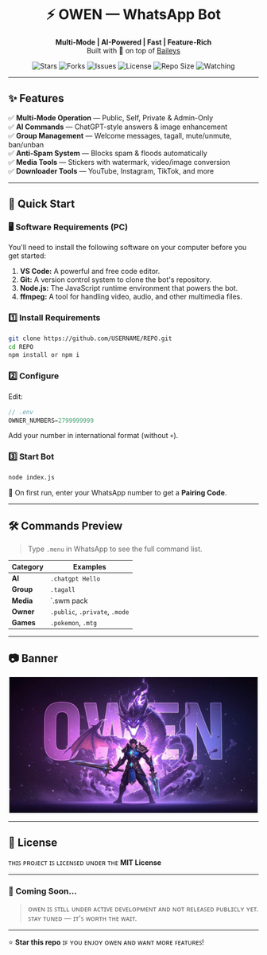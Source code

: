 <div align="center">
  
# ⚡ OWEN — WhatsApp Bot  

**Multi-Mode | AI-Powered | Fast | Feature-Rich**  
Built with 💚 on top of [Baileys](https://github.com/WhiskeySockets/Baileys)  

![Stars](https://img.shields.io/github/stars/xodobyte/OWEN?style=for-the-badge) 
![Forks](https://img.shields.io/github/forks/xodobyte/OWEN?style=for-the-badge) 
![Issues](https://img.shields.io/github/issues/xodobyte/OWEN?style=for-the-badge) 
![License](https://img.shields.io/github/license/xodobyte/OWEN?style=for-the-badge)
![Repo Size](https://img.shields.io/github/repo-size/xodobyte/OWEN?style=for-the-badge)
![Watching](https://img.shields.io/github/watchers/xodobyte/OWEN?style=for-the-badge)

</div>

---

## ✨ Features

✅ **Multi-Mode Operation** — Public, Self, Private & Admin-Only  
✅ **AI Commands** — ChatGPT-style answers & image enhancement  
✅ **Group Management** — Welcome messages, tagall, mute/unmute, ban/unban  
✅ **Anti-Spam System** — Blocks spam & floods automatically  
✅ **Media Tools** — Stickers with watermark, video/image conversion  
✅ **Downloader Tools** — YouTube, Instagram, TikTok, and more  

---

## 🚀 Quick Start

### 🖥️ Software Requirements (PC)
You'll need to install the following software on your computer before you get started:
1.  **VS Code:** A powerful and free code editor.
2.  **Git:** A version control system to clone the bot's repository.
3.  **Node.js:** The JavaScript runtime environment that powers the bot.
4.  **ffmpeg:** A tool for handling video, audio, and other multimedia files.

### 1️⃣ Install Requirements
```bash
git clone https://github.com/USERNAME/REPO.git
cd REPO
npm install or npm i
```

### 2️⃣ Configure
Edit:
```js
// .env
OWNER_NUMBERS=2799999999
```
Add your number in international format (without `+`).

### 3️⃣ Start Bot
```bash
node index.js
```
📱 On first run, enter your WhatsApp number to get a **Pairing Code**.

---

## 🛠️ Commands Preview
> Type `.menu` in WhatsApp to see the full command list.

| Category        | Examples                                  |
|-----------------|-------------------------------------------|
| **AI**          | `.chatgpt Hello`                          |
| **Group**       | `.tagall`                                 |
| **Media**       | `.swm pack|author`                        |
| **Owner**       | `.public`, `.private`, `.mode`            |
| **Games**       | `.pokemon`, `.mtg`                        |

---

## 📷 Banner

<div align="center">
<img src="owen.jpg" alt="Menu" width="500"/>
</div>

---

## 📜 License
ᴛʜɪꜱ ᴘʀᴏᴊᴇᴄᴛ ɪꜱ ʟɪᴄᴇɴꜱᴇᴅ ᴜɴᴅᴇʀ ᴛʜᴇ **MIT License**

---

### 🚧 Coming Soon...

> ᴏᴡᴇɴ ɪꜱ ꜱᴛɪʟʟ ᴜɴᴅᴇʀ ᴀᴄᴛɪᴠᴇ ᴅᴇᴠᴇʟᴏᴘᴍᴇɴᴛ ᴀɴᴅ ɴᴏᴛ ʀᴇʟᴇᴀꜱᴇᴅ ᴘᴜʙʟɪᴄʟʏ ʏᴇᴛ. ꜱᴛᴀʏ ᴛᴜɴᴇᴅ — ɪᴛ'ꜱ ᴡᴏʀᴛʜ ᴛʜᴇ ᴡᴀɪᴛ.

---

⭐ **Star this repo** ɪꜰ ʏᴏᴜ ᴇɴᴊᴏʏ ᴏᴡᴇɴ ᴀɴᴅ ᴡᴀɴᴛ ᴍᴏʀᴇ ꜰᴇᴀᴛᴜʀᴇꜱ!
